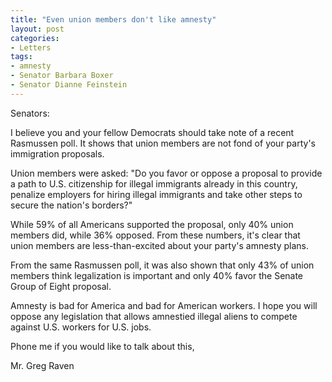 ```yaml
---
title: "Even union members don't like amnesty"
layout: post
categories:
- Letters
tags:
- amnesty
- Senator Barbara Boxer
- Senator Dianne Feinstein
---
```


Senators:

I believe you and your fellow Democrats should take note of a recent Rasmussen poll. It shows that union members are not fond of your party's immigration proposals.  
  
Union members were asked: "Do you favor or oppose a proposal to provide a path to U.S. citizenship for illegal immigrants already in this country, penalize employers for hiring illegal immigrants and take other steps to secure the nation's borders?"

While 59% of all Americans supported the proposal, only 40% union members did, while 36% opposed. From these numbers, it's clear that union members are less-than-excited about your party's amnesty plans.

From the same Rasmussen poll, it was also shown that only 43% of union members think legalization is important and only 40% favor the Senate Group of Eight proposal.

Amnesty is bad for America and bad for American workers. I hope you will oppose any legislation that allows amnestied illegal aliens to compete against U.S. workers for U.S. jobs.

Phone me if you would like to talk about this,

Mr. Greg Raven